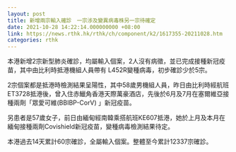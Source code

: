 ```yaml
---
layout: post
title: 新增兩宗輸入確診　一宗涉及變異病毒株另一宗待確定
date: 2021-10-28 14:22:14.000000000 +08:00
link: https://news.rthk.hk/rthk/ch/component/k2/1617355-20211028.htm
categories: rthk
---
```


本港新增2宗新型肺炎確診，均屬輸入個案，2人沒有病徵，並已完成接種新冠疫苗，其中由比利時抵港機組人員帶有 L452R變種病毒，初步確診少於5宗。

2宗個案都是抵港時檢測結果呈陽性，其中58歲男機組人員，昨日由比利時經航班ET3728抵港後，曾入住赤鱲角香港天際萬豪酒店，先後於6月及7月在塞爾維亞接種兩劑「眾愛可維(BBIBP-CorV) 」新冠疫苗。

另患者是57歲女子，前日由緬甸經南韓乘搭航班KE607抵港，她於上月及本月在緬甸接種兩劑Covishield新冠疫苗，變種病毒檢測結果待定。

本港過去14天累計60宗確診，全屬輸入個案。整體至今累計12337宗確診。
